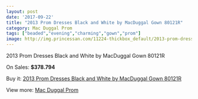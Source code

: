 ```yaml
---
layout: post
date: '2017-09-22'
title: "2013 Prom Dresses Black and White by MacDuggal Gown 80121R"
category: Mac Duggal Prom
tags: ["beaded","evening","charming","gown","prom"]
image: http://img.princessan.com/11224-thickbox_default/2013-prom-dresses-black-and-white-by-macduggal-gown-80121r.jpg
---
```

2013 Prom Dresses Black and White by MacDuggal Gown 80121R

On Sales: **$378.794**
<a href="https://www.princessan.com/en/mac-duggal-prom/5141-2013-prom-dresses-black-and-white-by-macduggal-gown-80121r.html"><amp-img layout="responsive" width="600" height="600" src="//img.princessan.com/11224-thickbox_default/2013-prom-dresses-black-and-white-by-macduggal-gown-80121r.jpg" alt="2013 Prom Dresses Black and White by MacDuggal Gown 80121R 0" /></a>

Buy it: [2013 Prom Dresses Black and White by MacDuggal Gown 80121R](https://www.princessan.com/en/mac-duggal-prom/5141-2013-prom-dresses-black-and-white-by-macduggal-gown-80121r.html "2013 Prom Dresses Black and White by MacDuggal Gown 80121R")

View more: [Mac Duggal Prom](https://www.princessan.com/en/42-mac-duggal-prom "Mac Duggal Prom")